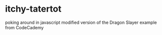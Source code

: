 # itchy-tatertot
poking around in javascript
modified version of the Dragon Slayer example from CodeCademy
